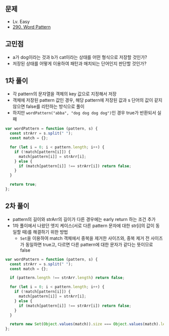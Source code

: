 ## 문제

- Lv. Easy
- [290. Word Pattern](https://leetcode.com/problems/word-pattern/submissions/?envType=study-plan-v2&envId=top-interview-150)

## 고민점

- a가 dog이라는 것과 b가 cat이라는 상태를 어떤 형식으로 저장할 것인가?
- 저장된 상태를 어떻게 이용하여 패턴과 매치되는 단어인지 판단할 것인가?

## 1차 풀이

- 각 pattern의 문자열을 객체의 key 값으로 지정해서 저장
- 객체에 저장된 pattern 값인 경우, 해당 pattern에 저장된 값과 s 단어의 값이 같지 않으면 false를 리턴하는 방식으로 풀이
- 하지만 `wordPattern("abba", "dog dog dog dog")`인 경우 true가 반환되서 실패

```js
var wordPattern = function (pattern, s) {
  const strArr = s.split(" ");
  const match = {};

  for (let i = 0; i < pattern.length; i++) {
    if (!match[pattern[i]]) {
      match[pattern[i]] = strArr[i];
    } else {
      if (match[pattern[i]] !== strArr[i]) return false;
    }
  }

  return true;
};
```

## 2차 풀이

- pattern의 길이와 strArr의 길이가 다른 경우에는 early return 하는 조건 추가
- 1차 풀이에서 나왔던 엣지 케이스(서로 다른 pattern 문자에 대한 str[i]의 값이 동일할 때)를 해결하기 위한 방법
  - `Set`을 이용하여 match 객체에서 중복을 제거한 사이즈와, 중복 제거 전 사이즈가 동일하면 true고, 다르면 다른 pattern에 대한 문자가 같다는 뜻이므로 false

```js
var wordPattern = function (pattern, s) {
  const strArr = s.split(" ");
  const match = {};

  if (pattern.length !== strArr.length) return false;

  for (let i = 0; i < pattern.length; i++) {
    if (!match[pattern[i]]) {
      match[pattern[i]] = strArr[i];
    } else {
      if (match[pattern[i]] !== strArr[i]) return false;
    }
  }

  return new Set(Object.values(match)).size === Object.values(match).length;
};
```
